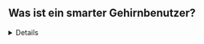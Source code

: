 ## Was ist ein smarter Gehirnbenutzer?



<details>
Ein smarter Gehirnbenutzer muss nicht unbedingt wissen, wie das Gehirn in seinen Einzelteilen aufgebaut ist, er muss kein Experte in Neurologie oder Neuroanatomie sein. Wählen wir den Vergleich mit einem Auto:

Als smarter Autobenutzer muss ich nicht wissen, wie das Auto in seinen Einzelteilen zusammengesetzt ist, welche Wechselwirkungen zwischen den einzelnen Teilen bestehen und was genau im Inneren passiert, wenn ich Gas gebe. Möchte ich es jedoch für meine Zwecke optimal nutzen, so muss ich die Funktionen des Autos kennen und wissen, wie ich das Auto so bediene, dass ich mein Ziel erreiche, ich muss aber auch wissen, wann ich auf eventuelle Probleme reagieren und es pflegen oder reparieren lassen muss.

Diese Analogie beschreibt sehr gut die smarte Nutzung unseres Gehirns: Wir sollten seine Funktionen kennen, die "Knöpfe" und "Schalthebel", die wir bedienen können und welche Auswirkungen die jeweilige Bedienung hat. Wir sollten wissen, welche "Kontrolllampen" uns zur Verfügung stehen, welche Hinweise uns unser Gehirn gibt und wie wir darauf zu reagieren haben. Ein smarter Gehirnbenutzer ist also jemand, der weiß, wie er sein Gehirn bestmöglich bedient und pflegt.
</details>

<!---
## Wie werde ich zum smarten Gehirnbenutzer?
Ein Nachfüllen mit Öl können wir hier sogar wörtlich nehmen: Gutes Öl ist für das Gehirn eine Wohltat, es hilft dem Gehirn durch Omega 3 Fettsäuren "gut geschmiert" 
-->
